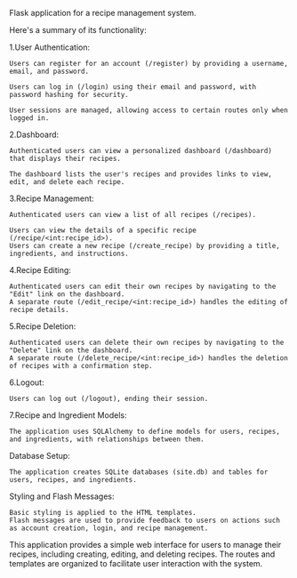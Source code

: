Flask application for a recipe management system.

Here's a summary of its functionality:

1.User Authentication:

    Users can register for an account (/register) by providing a username, email, and password.

    Users can log in (/login) using their email and password, with password hashing for security.

    User sessions are managed, allowing access to certain routes only when logged in.
2.Dashboard:

    Authenticated users can view a personalized dashboard (/dashboard) that displays their recipes.

    The dashboard lists the user's recipes and provides links to view, edit, and delete each recipe.
3.Recipe Management:

    Authenticated users can view a list of all recipes (/recipes).

    Users can view the details of a specific recipe (/recipe/<int:recipe_id>).
    Users can create a new recipe (/create_recipe) by providing a title, ingredients, and instructions.
4.Recipe Editing:

    Authenticated users can edit their own recipes by navigating to the "Edit" link on the dashboard.
    A separate route (/edit_recipe/<int:recipe_id>) handles the editing of recipe details.
5.Recipe Deletion:

    Authenticated users can delete their own recipes by navigating to the "Delete" link on the dashboard.
    A separate route (/delete_recipe/<int:recipe_id>) handles the deletion of recipes with a confirmation step.
6.Logout:

    Users can log out (/logout), ending their session.
7.Recipe and Ingredient Models:

    The application uses SQLAlchemy to define models for users, recipes, and ingredients, with relationships between them.
Database Setup:

    The application creates SQLite databases (site.db) and tables for users, recipes, and ingredients.
Styling and Flash Messages:

    Basic styling is applied to the HTML templates.
    Flash messages are used to provide feedback to users on actions such as account creation, login, and recipe management.
This application provides a simple web interface for users to manage their recipes, including creating, editing, and deleting recipes. The routes and templates are organized to facilitate user interaction with the system.


